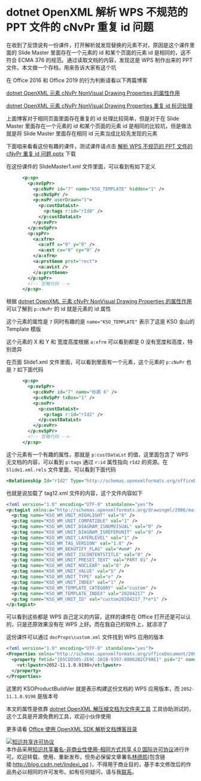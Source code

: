
# dotnet OpenXML 解析 WPS 不规范的 PPT 文件的 cNvPr 重复 id 问题

在收到了反馈说有一份课件，打开解析就发现替换的元素不对，原因是这个课件里面的 Slide Master 里面存在一个元素的 id 和某个页面的元素 id 是相同的，这不符合 ECMA 376 的规范。通过读取文档的内容，发现这是 WPS 制作出来的 PPT 文件。本文做一个存档，用来告诉大家有这个坑

<!--more-->


<!-- 发布 -->

在 Office 2016 和 Office 2019 的行为判断请看以下两篇博客

[dotnet OpenXML 元素 cNvPr NonVisual Drawing Properties 的属性作用](https://blog.lindexi.com/post/dotnet-OpenXML-%E5%85%83%E7%B4%A0-cNvPr-NonVisual-Drawing-Properties-%E7%9A%84%E5%B1%9E%E6%80%A7%E4%BD%9C%E7%94%A8.html )

[dotnet OpenXML 元素 cNvPr NonVisual Drawing Properties 重复 id 标识处理](https://blog.lindexi.com/post/dotnet-OpenXML-%E5%85%83%E7%B4%A0-cNvPr-NonVisual-Drawing-Properties-%E9%87%8D%E5%A4%8D-id-%E6%A0%87%E8%AF%86%E5%A4%84%E7%90%86.html )

上面博客对于相同页面里面存在重复的 id 处理比较简单，但是对于在 Slide Master 里面存在一个元素的 id 和某个页面的元素 id 是相同的比较坑，但是做法就是将 Slide Master 里面存在相同 id 元素当成比较先发现的元素

下面咱来看看这份有趣的课件，测试课件请点击 [解析 WPS 不规范的 PPT 文件的 cNvPr 重复 id 问题.pptx](https://github.com/lindexi/lindexi_gd/blob/479eaa49de50116a3ea14641745e2b92fc51f4fb/%E6%96%87%E6%A1%A3/%E8%A7%A3%E6%9E%90%20WPS%20%E4%B8%8D%E8%A7%84%E8%8C%83%E7%9A%84%20PPT%20%E6%96%87%E4%BB%B6%E7%9A%84%20cNvPr%20%E9%87%8D%E5%A4%8D%20id%20%E9%97%AE%E9%A2%98.pptx) 下载

在这份课件的 SlideMaster1.xml 文件里面，可以看到有如下定义

```xml
      <p:sp>
        <p:nvSpPr>
          <p:cNvPr id="7" name="KSO_TEMPLATE" hidden="1" />
          <p:cNvSpPr />
          <p:nvPr userDrawn="1">
            <p:custDataLst>
              <p:tags r:id="rId8" />
            </p:custDataLst>
          </p:nvPr>
        </p:nvSpPr>
        <p:spPr>
          <a:xfrm>
            <a:off x="0" y="0" />
            <a:ext cx="0" cy="0" />
          </a:xfrm>
          <a:prstGeom prst="rect">
            <a:avLst />
          </a:prstGeom>
        </p:spPr>
        <!-- 忽略代码 -->
      </p:sp>
```

根据 [dotnet OpenXML 元素 cNvPr NonVisual Drawing Properties 的属性作用](https://blog.lindexi.com/post/dotnet-OpenXML-%E5%85%83%E7%B4%A0-cNvPr-NonVisual-Drawing-Properties-%E7%9A%84%E5%B1%9E%E6%80%A7%E4%BD%9C%E7%94%A8.html ) 可以了解到 `p:cNvPr` 的 id 就是元素的 id 属性

这个元素的属性是 `7` 同时有趣的是 `name="KSO_TEMPLATE"` 表示了这是 KSO 金山的 Template 模版

这个元素的 X 和 Y 和 宽度高度根据 `a:xfrm` 可以看到都是 0 没有宽度和高度，特别诡异

在页面 Slide1.xml 文件里面，可以看到里面有一个元素，这个元素的 `p:cNvPr` 也是 `7` 如下面代码

```xml
      <p:sp>
        <p:nvSpPr>
          <p:cNvPr id="7" name="标题 6" />
          <p:cNvSpPr txBox="1" />
          <p:nvPr>
            <p:custDataLst>
              <p:tags r:id="rId2" />
            </p:custDataLst>
          </p:nvPr>
        </p:nvSpPr>
        <!-- 忽略代码 -->
      </p:sp>
```

这个元素有一个有趣的属性，那就是 `p:custDataLst` 的值，这里面包含了 WPS 无文档的内容，可以看到 `p:tags` 通过 `r:id` 属性指向 `rId2` 的资源。在 `Slide1.xml.rels` 文件里面，可以看到下面代码

```xml
<Relationship Id="rId2" Type="http://schemas.openxmlformats.org/officeDocument/2006/relationships/tags" Target="../tags/tag12.xml"/>
```

也就是说加载了 tag12.xml 文件的内容，这个文件内容如下

```xml
<?xml version="1.0" encoding="UTF-8" standalone="yes"?>
<p:tagLst xmlns:a="http://schemas.openxmlformats.org/drawingml/2006/main" xmlns:r="http://schemas.openxmlformats.org/officeDocument/2006/relationships" xmlns:p="http://schemas.openxmlformats.org/presentationml/2006/main">
  <p:tag name="KSO_WM_UNIT_HIGHLIGHT" val="0" />
  <p:tag name="KSO_WM_UNIT_COMPATIBLE" val="1" />
  <p:tag name="KSO_WM_UNIT_DIAGRAM_ISNUMVISUAL" val="0" />
  <p:tag name="KSO_WM_UNIT_DIAGRAM_ISREFERUNIT" val="0" />
  <p:tag name="KSO_WM_UNIT_LAYERLEVEL" val="1" />
  <p:tag name="KSO_WM_TAG_VERSION" val="1.0" />
  <p:tag name="KSO_WM_BEAUTIFY_FLAG" val="#wm#" />
  <p:tag name="KSO_WM_UNIT_ISCONTENTSTITLE" val="0" />
  <p:tag name="KSO_WM_UNIT_PRESET_TEXT" val="PART 01" />
  <p:tag name="KSO_WM_UNIT_NOCLEAR" val="0" />
  <p:tag name="KSO_WM_UNIT_VALUE" val="5" />
  <p:tag name="KSO_WM_UNIT_TYPE" val="e" />
  <p:tag name="KSO_WM_UNIT_INDEX" val="1" />
  <p:tag name="KSO_WM_TEMPLATE_CATEGORY" val="custom" />
  <p:tag name="KSO_WM_TEMPLATE_INDEX" val="20204217" />
  <p:tag name="KSO_WM_UNIT_ID" val="custom20204217_7*e*1" />
</p:tagLst>
```

可以看到这些都是 WPS 自己定义的内容，这样的课件在 Office 打开还是可以认的，只是还原效果没有在 WPS 上好。而在我自己的软件上，就凉凉了

这份课件可以通过 `docProps\custom.xml` 文件找到 WPS 应用的版本

```xml
<?xml version="1.0" encoding="UTF-8" standalone="yes"?>
<Properties xmlns="http://schemas.openxmlformats.org/officeDocument/2006/custom-properties" xmlns:vt="http://schemas.openxmlformats.org/officeDocument/2006/docPropsVTypes">
  <property fmtid="{D5CDD505-2E9C-101B-9397-08002B2CF9AE}" pid="2" name="KSOProductBuildVer">
    <vt:lpwstr>2052-11.1.0.9198</vt:lpwstr>
  </property>
</Properties>
```

这里的 KSOProductBuildVer 就是表示构建这份文档的 WPS 应用版本，而 `2052-11.1.0.9198` 是版本号

本文的属性是依靠 [dotnet OpenXML 解压缩文档为文件夹工具](https://blog.lindexi.com/post/dotnet-OpenXML-%E8%A7%A3%E5%8E%8B%E7%BC%A9%E6%96%87%E6%A1%A3%E4%B8%BA%E6%96%87%E4%BB%B6%E5%A4%B9%E5%B7%A5%E5%85%B7.html ) 工具协助测试的，这个工具是开源免费的工具，欢迎小伙伴使用

更多请看 [Office 使用 OpenXML SDK 解析文档博客目录](https://blog.lindexi.com/post/Office-%E4%BD%BF%E7%94%A8-OpenXML-SDK-%E8%A7%A3%E6%9E%90%E6%96%87%E6%A1%A3%E5%8D%9A%E5%AE%A2%E7%9B%AE%E5%BD%95.html )





<a rel="license" href="http://creativecommons.org/licenses/by-nc-sa/4.0/"><img alt="知识共享许可协议" style="border-width:0" src="https://licensebuttons.net/l/by-nc-sa/4.0/88x31.png" /></a><br />本作品采用<a rel="license" href="http://creativecommons.org/licenses/by-nc-sa/4.0/">知识共享署名-非商业性使用-相同方式共享 4.0 国际许可协议</a>进行许可。欢迎转载、使用、重新发布，但务必保留文章署名[林德熙](http://blog.csdn.net/lindexi_gd)(包含链接:http://blog.csdn.net/lindexi_gd )，不得用于商业目的，基于本文修改后的作品务必以相同的许可发布。如有任何疑问，请与我[联系](mailto:lindexi_gd@163.com)。
